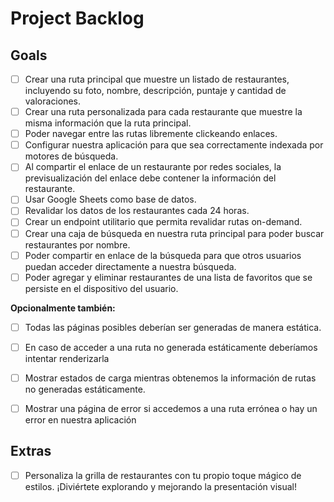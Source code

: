 # Project Backlog

## Goals
- [ ] Crear una ruta principal que muestre un listado de restaurantes, incluyendo su foto, nombre, descripción, puntaje y cantidad de valoraciones.
- [ ] Crear una ruta personalizada para cada restaurante que muestre la misma información que la ruta principal.
- [ ] Poder navegar entre las rutas libremente clickeando enlaces.
- [ ] Configurar nuestra aplicación para que sea correctamente indexada por motores de búsqueda.
- [ ] Al compartir el enlace de un restaurante por redes sociales, la previsualización del enlace debe contener la información del restaurante.
- [ ] Usar Google Sheets como base de datos.
- [ ] Revalidar los datos de los restaurantes cada 24 horas.
- [ ] Crear un endpoint utilitario que permita revalidar rutas on-demand.
- [ ] Crear una caja de búsqueda en nuestra ruta principal para poder buscar restaurantes por nombre.
- [ ] Poder compartir en enlace de la búsqueda para que otros usuarios puedan acceder directamente a nuestra búsqueda.
- [ ] Poder agregar y eliminar restaurantes de una lista de favoritos que se persiste en el dispositivo del usuario.

**Opcionalmente también:**
- [ ] Todas las páginas posibles deberían ser generadas de manera estática.
- [ ] En caso de acceder a una ruta no generada estáticamente deberíamos intentar renderizarla
- [ ] Mostrar estados de carga mientras obtenemos la información de rutas no generadas estáticamente.
- [ ] Mostrar una página de error si accedemos a una ruta errónea o hay un error en nuestra aplicación


## Extras

- [ ] Personaliza la grilla de restaurantes con tu propio toque mágico de estilos. ¡Diviértete explorando y mejorando la presentación visual!